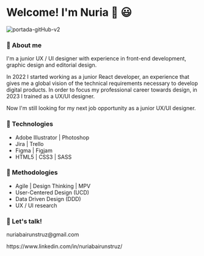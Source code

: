 # Welcome! I'm Nuria 👋 😃

![portada-gitHub-v2](https://github.com/nuria-b/nuria-b/assets/103484253/586ff33b-46ee-4691-a734-9b6850de013f)

### 🙋 About me

<p>I'm a junior UX / UI designer with experience in front-end development, graphic design and editorial design.</p>
<p>In 2022 I started working as a junior React developer, an experience that gives me a global vision of the technical requirements necessary to develop digital products. In order to focus my professional career towards design, in 2023 I trained as a UX/UI designer.</p>
<p>Now I'm still looking for my next job opportunity as a junior UX/UI designer.</p>

### 🔧 Technologies

<ul>
    <li>Adobe Illustrator | Photoshop</li>
    <li>Jira | Trello</li>
    <li>Figma | Figjam</li>
    <li>HTML5 | CSS3 | SASS</li>
</ul>


### 🔎 Methodologies

<ul>
    <li>Agile | Design Thinking | MPV</li>
    <li>User-Centered Design (UCD)</li>
    <li>Data Driven Design (DDD)</li>
    <li>UX / UI research</li>
</ul>

### 💬 Let's talk!
<p>nuriabairunstruz@gmail.com</p>
<p>https://www.linkedin.com/in/nuriabairunstruz/</p>
